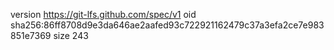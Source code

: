 version https://git-lfs.github.com/spec/v1
oid sha256:86ff8708d9e3da646ae2aafed93c722921162479c37a3efa2ce7e983851e7369
size 243
